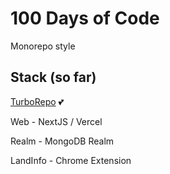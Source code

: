 # 100 Days of Code 
Monorepo style

## Stack (so far)
[TurboRepo](https://turborepo.org/) 💕

Web - NextJS / Vercel

Realm - MongoDB Realm

LandInfo - Chrome Extension 
